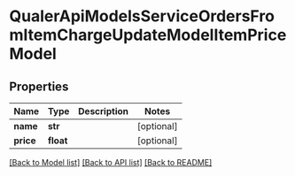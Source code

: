 # QualerApiModelsServiceOrdersFromItemChargeUpdateModelItemPriceModel

## Properties
Name | Type | Description | Notes
------------ | ------------- | ------------- | -------------
**name** | **str** |  | [optional] 
**price** | **float** |  | [optional] 

[[Back to Model list]](../README.md#documentation-for-models) [[Back to API list]](../README.md#documentation-for-api-endpoints) [[Back to README]](../README.md)


